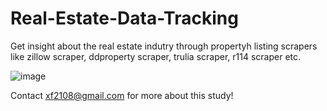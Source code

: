# Real-Estate-Data-Tracking

Get insight about the real estate indutry through propertyh listing scrapers like zillow scraper, ddproperty scraper, trulia scraper,  r114 scraper etc.


![image](https://user-images.githubusercontent.com/23301349/151647022-1cda7490-c480-402c-9ecc-9e82655c00a1.png)


Contact xf2108@gmail.com for more about this study!
